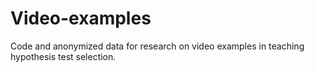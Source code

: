 # Video-examples
Code and anonymized data for research on video examples in teaching hypothesis test selection.
